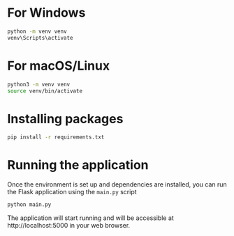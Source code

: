 # For Windows
```bash
python -m venv venv
venv\Scripts\activate
```

# For macOS/Linux
```bash
python3 -m venv venv
source venv/bin/activate
```
# Installing packages
```bash
pip install -r requirements.txt
```

# Running the application
Once the environment is set up and dependencies are installed, you can run the Flask application using the `main.py` script

```bash
python main.py
```

The application will start running and will be accessible at http://localhost:5000 in your web browser.
